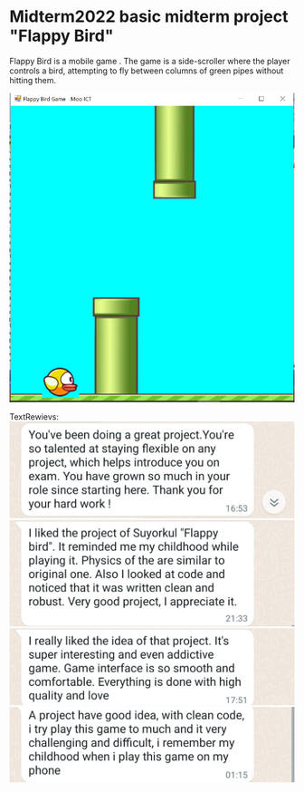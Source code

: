 # Midterm2022 basic midterm project "Flappy Bird"
Flappy Bird is a mobile game  . The game is a side-scroller where the player controls a bird, attempting to fly between columns of green pipes without hitting them.



![Alt text](sreen_flappy/flappy.PNG?width="250")

TextRewievs:
![Alt text](sreen_flappy/flappy1.jpeg?)
![Alt text](sreen_flappy/flappy2.jpeg?)
![Alt text](sreen_flappy/flappy3.jpeg?)
![Alt text](sreen_flappy/flappy4.jpeg?)

